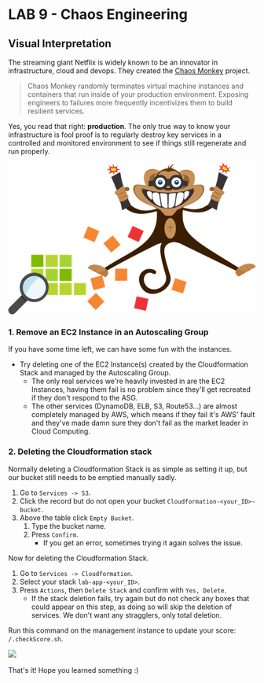 # **LAB 9 - Chaos Engineering** #

## Visual Interpretation ##
The streaming giant Netflix is widely known to be an innovator in infrastructure, cloud and devops. They created the [Chaos Monkey](https://github.com/Netflix/chaosmonkey/) project. 

>Chaos Monkey randomly terminates virtual machine instances and containers that run inside of your production environment. Exposing engineers to failures more frequently incentivizes them to build resilient services.

Yes, you read that right: **production**. The only true way to know your infrastructure is fool proof is to regularly destroy key services in a controlled and monitored environment to see if things still regenerate and run properly. 

![](../Images/ChaosEngineeringVisualised.png?raw=true)

### 1. Remove an EC2 Instance in an Autoscaling Group ###
If you have some time left, we can have some fun with the instances.

* Try deleting one of the EC2 Instance(s) created by the Cloudformation Stack and managed by the Autoscaling Group.
    * The only real services we're heavily invested in are the EC2 Instances, having them fail is no problem since they'll get recreated if they don't respond to the ASG.
    * The other services (DynamoDB, ELB, S3, Route53...) are almost completely managed by AWS, which means if they fail it's AWS' fault and they've made damn sure they don't fail as the market leader in Cloud Computing. 

### 2. Deleting the Cloudformation stack ###
Normally deleting a Cloudformation Stack is as simple as setting it up, but our bucket still needs to be emptied manually sadly.

1. Go to `Services -> S3`.
1. Click the record but do not open your bucket `Cloudformation-<your_ID>-bucket`.
1. Above the table click `Empty Bucket`.
    1. Type the bucket name.
    1. Press `Confirm`.
        * If you get an error, sometimes trying it again solves the issue.

Now for deleting the Cloudformation Stack.

1. Go to `Services -> Cloudformation`.
1. Select your stack `lab-app-<your_ID>`.
1. Press `Actions`, then `Delete Stack` and confirm with `Yes, Delete`.
    * If the stack deletion fails, try again but do not check any boxes that could appear on this step, as doing so will skip the deletion of services. We don't want any stragglers, only total deletion.
    

Run this command on the management instance to update your score: `/.checkScore.sh`.  

![](https://tinyurl.com/y78fzwla)

That's it! Hope you learned something :)